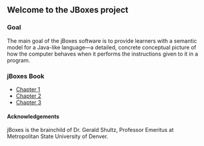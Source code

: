 ## Welcome to the JBoxes project

### Goal

The main goal of the jBoxes software is to provide learners with a semantic model for a Java-like language—a detailed, concrete conceptual picture of how the computer behaves when it performs the instructions given to it in a program.

### jBoxes Book

- [Chapter 1](jBoxesBook/pdf/ch1.pdf)
- [Chapter 2](jBoxesBook/pdf/ch2.pdf)
- [Chapter 3](jBoxesBook/pdf/ch3.pdf)

#### Acknowledgements

jBoxes is the brainchild of Dr. Gerald Shultz, Professor Emeritus at Metropolitan State University of Denver.
